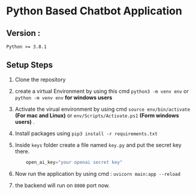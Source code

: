 # Python Based Chatbot Application

## Version :

`Python >= 3.8.1`

## Setup Steps

1. Clone the repository
2. create a virtual Environment by using this cmd `python3 -m venv env` or `python -m venv env` **for windows users**

3. Activate the virual environment by using cmd `source env/bin/activate` **(For mac and Linux)** or `env/Scripts/Activate.ps1` **(Form windows users)** .
4. Install packages using
   ``` pip3 install -r requirements.txt ```
5. Inside `keys` folder create a file named `key.py` and put the secret key there.
   ```py
       open_ai_key="your openai secret key"
   ```

   
6. Now run the application by using cmd : `uvicorn main:app --reload`
7. the backend will run on `8000` port now.
